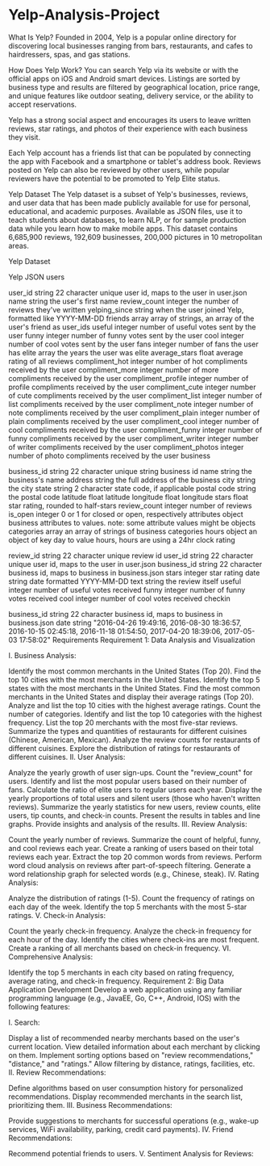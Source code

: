 # Yelp-Analysis-Project

What Is Yelp?
Founded in 2004, Yelp is a popular online directory for discovering local businesses ranging from bars, restaurants, and cafes to hairdressers, spas, and gas stations.

How Does Yelp Work?
You can search Yelp via its website or with the official apps on iOS and Android smart devices. Listings are sorted by business type and results are filtered by geographical location, price range, and unique features like outdoor seating, delivery service, or the ability to accept reservations.

Yelp has a strong social aspect and encourages its users to leave written reviews, star ratings, and photos of their experience with each business they visit.

Each Yelp account has a friends list that can be populated by connecting the app with Facebook and a smartphone or tablet's address book. Reviews posted on Yelp can also be reviewed by other users, while popular reviewers have the potential to be promoted to Yelp Elite status.

Yelp Dataset
The Yelp dataset is a subset of Yelp's businesses, reviews, and user data that has been made publicly available for use for personal, educational, and academic purposes. Available as JSON files, use it to teach students about databases, to learn NLP, or for sample production data while you learn how to make mobile apps. This dataset contains 6,685,900 reviews, 192,609 businesses, 200,000 pictures in 10 metropolitan areas.

Yelp Dataset

Yelp JSON
users



user_id	string	22 character unique user id, maps to the user in user.json
name	string	the user's first name
review_count	integer	the number of reviews they've written
yelping_since	string	when the user joined Yelp, formatted like YYYY-MM-DD
friends	array	array of strings, an array of the user's friend as user_ids
useful	integer	number of useful votes sent by the user
funny	integer	number of funny votes sent by the user
cool	integer	number of cool votes sent by the user
fans	integer	number of fans the user has
elite	array	the years the user was elite
average_stars	float	average rating of all reviews
compliment_hot	integer	number of hot compliments received by the user
compliment_more	integer	number of more compliments received by the user
compliment_profile	integer	number of profile compliments received by the user
compliment_cute	integer	number of cute compliments received by the user
compliment_list	integer	number of list compliments received by the user
compliment_note	integer	number of note compliments received by the user
compliment_plain	integer	number of plain compliments received by the user
compliment_cool	integer	number of cool compliments received by the user
compliment_funny	integer	number of funny compliments received by the user
compliment_writer	integer	number of writer compliments received by the user
compliment_photos	integer	number of photo compliments received by the user
business



business_id	string	22 character unique string business id
name	string	the business's name
address	string	the full address of the business
city	string	the city
state	string	2 character state code, if applicable
postal code	string	the postal code
latitude	float	latitude
longitude	float	longitude
stars	float	star rating, rounded to half-stars
review_count	integer	number of reviews
is_open	integer	0 or 1 for closed or open, respectively
attributes	object	business attributes to values. note: some attribute values might be objects
categories	array	an array of strings of business categories
hours	object	an object of key day to value hours, hours are using a 24hr clock
rating



review_id	string	22 character unique review id
user_id	string	22 character unique user id, maps to the user in user.json
business_id	string	22 character business id, maps to business in business.json
stars	integer	star rating
date	string	date formatted YYYY-MM-DD
text	string	the review itself
useful	integer	number of useful votes received
funny	integer	number of funny votes received
cool	integer	number of cool votes received
checkin



business_id	
string
22 character business id, maps to business in business.json
date	string	"2016-04-26 19:49:16, 2016-08-30 18:36:57, 2016-10-15 02:45:18, 2016-11-18 01:54:50, 2017-04-20 18:39:06, 2017-05-03 17:58:02"
Requirements
Requirement 1: Data Analysis and Visualization

I. Business Analysis:

Identify the most common merchants in the United States (Top 20).
Find the top 10 cities with the most merchants in the United States.
Identify the top 5 states with the most merchants in the United States.
Find the most common merchants in the United States and display their average ratings (Top 20).
Analyze and list the top 10 cities with the highest average ratings.
Count the number of categories.
Identify and list the top 10 categories with the highest frequency.
List the top 20 merchants with the most five-star reviews.
Summarize the types and quantities of restaurants for different cuisines (Chinese, American, Mexican).
Analyze the review counts for restaurants of different cuisines.
Explore the distribution of ratings for restaurants of different cuisines.
II. User Analysis:

Analyze the yearly growth of user sign-ups.
Count the "review_count" for users.
Identify and list the most popular users based on their number of fans.
Calculate the ratio of elite users to regular users each year.
Display the yearly proportions of total users and silent users (those who haven't written reviews).
Summarize the yearly statistics for new users, review counts, elite users, tip counts, and check-in counts.
Present the results in tables and line graphs.
Provide insights and analysis of the results.
III. Review Analysis:

Count the yearly number of reviews.
Summarize the count of helpful, funny, and cool reviews each year.
Create a ranking of users based on their total reviews each year.
Extract the top 20 common words from reviews.
Perform word cloud analysis on reviews after part-of-speech filtering.
Generate a word relationship graph for selected words (e.g., Chinese, steak).
IV. Rating Analysis:

Analyze the distribution of ratings (1-5).
Count the frequency of ratings on each day of the week.
Identify the top 5 merchants with the most 5-star ratings.
V. Check-in Analysis:

Count the yearly check-in frequency.
Analyze the check-in frequency for each hour of the day.
Identify the cities where check-ins are most frequent.
Create a ranking of all merchants based on check-in frequency.
VI. Comprehensive Analysis:

Identify the top 5 merchants in each city based on rating frequency, average rating, and check-in frequency.
Requirement 2: Big Data Application Development Develop a web application using any familiar programming language (e.g., JavaEE, Go, C++, Android, IOS) with the following features:

I. Search:

Display a list of recommended nearby merchants based on the user's current location.
View detailed information about each merchant by clicking on them.
Implement sorting options based on "review recommendations," "distance," and "ratings."
Allow filtering by distance, ratings, facilities, etc.
II. Review Recommendations:

Define algorithms based on user consumption history for personalized recommendations.
Display recommended merchants in the search list, prioritizing them.
III. Business Recommendations:

Provide suggestions to merchants for successful operations (e.g., wake-up services, WiFi availability, parking, credit card payments).
IV. Friend Recommendations:

Recommend potential friends to users.
V. Sentiment Analysis for Reviews:
